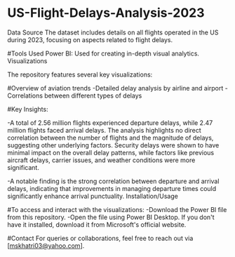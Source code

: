 # US-Flight-Delays-Analysis-2023
Data Source
The dataset includes details on all flights operated in the US during 2023, focusing on aspects related to flight delays.

#Tools Used
Power BI: Used for creating in-depth visual analytics.
Visualizations

The repository features several key visualizations:

#Overview of aviation trends
-Detailed delay analysis by airline and airport
-Correlations between different types of delays

#Key Insights:

-A total of 2.56 million flights experienced departure delays, while 2.47 million flights faced arrival delays.
The analysis highlights no direct correlation between the number of flights and the magnitude of delays, suggesting other underlying factors.
Security delays were shown to have minimal impact on the overall delay patterns, while factors like previous aircraft delays, carrier issues, and weather conditions were more significant.

-A notable finding is the strong correlation between departure and arrival delays, indicating that improvements in managing departure times could significantly enhance arrival punctuality.
Installation/Usage

#To access and interact with the visualizations:
-Download the Power BI file from this repository.
-Open the file using Power BI Desktop. If you don't have it installed, download it from Microsoft's official website.

#Contact
For queries or collaborations, feel free to reach out via [mskhatri03@yahoo.com].
